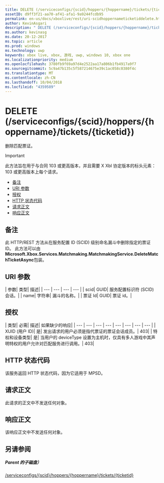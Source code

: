 ```yaml
---
title: DELETE (/serviceconfigs/{scid}/hoppers/{hoppername}/tickets/{ticketid})
assetID: d9ff3f21-aa70-af41-afa1-9a9244fcdb95
permalink: en-us/docs/xboxlive/rest/uri-scidhoppernameticketiddelete.html
author: KevinAsgari
description: " DELETE (/serviceconfigs/{scid}/hoppers/{hoppername}/tickets/{ticketid})"
ms.author: kevinasg
ms.date: 20-12-2017
ms.topic: article
ms.prod: windows
ms.technology: uwp
keywords: xbox live, xbox, 游戏, uwp, windows 10, xbox one
ms.localizationpriority: medium
ms.openlocfilehash: 3780fb9f69a97d4e2522aa17a806b1fb4917a9f7
ms.sourcegitcommit: 5c9a47b135c5f587214675e39c1ac058c0380f4c
ms.translationtype: MT
ms.contentlocale: zh-CN
ms.lasthandoff: 10/04/2018
ms.locfileid: "4359589"
---
```

# <a name="delete-serviceconfigsscidhoppershoppernameticketsticketid"></a>DELETE (/serviceconfigs/{scid}/hoppers/{hoppername}/tickets/{ticketid})

删除匹配票证。

> [!IMPORTANT]
> 此方法旨在用于与合同 103 或更高版本，并且需要 X Xbl 协定版本的标头元素： 103 或更高版本上每个请求。

  * [备注](#ID4ET)
  * [URI 参数](#ID4E2)
  * [授权](#ID4EGB)
  * [HTTP 状态代码](#ID4EOC)
  * [请求正文](#ID4EXC)
  * [响应正文](#ID4ECD)

<a id="ID4ET"></a>


## <a name="remarks"></a>备注

此 HTTP/REST 方法从在服务配置 ID (SCID) 级别命名漏斗中删除指定的票证 ID。 此方法可以由**Microsoft.Xbox.Services.Matchmaking.MatchmakingService.DeleteMatchTicketAsync**包装。  
<a id="ID4E2"></a>


## <a name="uri-parameters"></a>URI 参数

| 参数| 类型| 描述|
| --- | --- | --- | --- |
| scid| GUID| 服务配置标识符 (SCID) 会话。|
| name| 字符串| 漏斗的名称。|
| 票证 Id| GUID| 票证 id。|

<a id="ID4EGB"></a>


## <a name="authorization"></a>授权

| 类型| 必需| 描述| 如果缺少的响应|
| --- | --- | --- | --- | --- | --- | --- | --- |
| XUID (用户 ID)| 是| 发出请求的用户必须是指代票证的票证会话成员。| 403|
| 特权和设备类型| 是| 当用户的 deviceType 设置为主机时，仅具有多人游戏中其声明特权的用户允许对匹配服务进行调用。| 403|

<a id="ID4EOC"></a>


## <a name="http-status-codes"></a>HTTP 状态代码

该服务返回 HTTP 状态代码，因为它适用于 MPSD。  
<a id="ID4EXC"></a>


## <a name="request-body"></a>请求正文

此请求的正文中不发送任何对象。

<a id="ID4ECD"></a>


## <a name="response-body"></a>响应正文

该响应正文中不发送任何对象。

<a id="ID4EPD"></a>


## <a name="see-also"></a>另请参阅

<a id="ID4ERD"></a>


##### <a name="parent"></a>Parent 的子磁盘）  

[/serviceconfigs/{scid}/hoppers/{hoppername}/tickets/{ticketid}](uri-scidhoppernameticketid.md)
